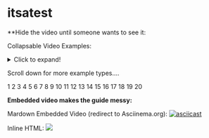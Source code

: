 # itsatest

**Hide the video until someone wants to see it:

Collapsable Video Examples:
<details>
  <summary>Click to expand!</summary>
  ## Security Example #1
[![asciicast](https://asciinema.org/a/332708.svg)](https://asciinema.org/a/332708)
</details>

Scroll down for more example types....

1
2
3
4
5
6
7
8
9
10
11
12
13
14
15
16
17
18
19
20

**Embedded video makes the guide messy:**


Mardown Embedded Video (redirect to Asciinema.org):
[![asciicast](https://asciinema.org/a/332708.svg)](https://asciinema.org/a/332708)


Inline HTML:
<a href="https://asciinema.org/a/332708" target="_blank"><img src="https://asciinema.org/a/332708.svg" /></a>
